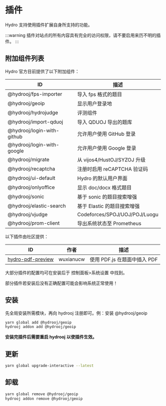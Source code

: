 # 插件

Hydro 支持使用插件扩展自身所支持的功能。

:::warning
插件对站点的所有内容具有完全的访问权限，请不要启用来历不明的插件。
:::

## 附加组件列表

Hydro 官方目前提供了以下附加组件：

| ID                         | 描述                          |
| -------------------------- | ----------------------------- |
| @hydrooj/fps-importer      | 导入 fps 格式的题目           |
| @hydrooj/geoip             | 显示用户登录地                |
| @hydrooj/hydrojudge        | 评测组件                      |
| @hydrooj/import-qduoj      | 导入 QDUOJ 导出的题库         |
| @hydrooj/login-with-github | 允许用户使用 GitHub 登录      |
| @hydrooj/login-with-google | 允许用户使用 Google 登录      |
| @hydrooj/migrate           | 从 vijos4/HustOJ/SYZOJ 升级 |
| @hydrooj/recaptcha         | 注册时启用 reCAPTCHA 验证码   |
| @hydrooj/ui-default        | Hydro 的默认用户界面          |
| @hydrooj/onlyoffice        | 显示 doc/docx 格式题目        |
| @hydrooj/sonic             | 基于 sonic 的题目搜索增强     |
| @hydrooj/elastic-search    | 基于 Elastic 的题目搜索增强   |
| @hydrooj/vjudge            | Codeforces/SPOJ/UOJ/POJ/Luogu |
| @hydrooj/prom-client       | 导出系统状态至 Prometheus     |

以下插件由社区提供：

| ID                                                 | 作者      | 描述                         |
| -------------------------------------------------- | --------- | ---------------------------- |
| [hydro-pdf-preview](//github.com/Ri-moe/hydro-pdf) | wuxianucw | 使用 PDF.js 在题面中插入 PDF |

大部分插件的配置均可在安装后于 控制面板>系统设置 中找到。

部分插件若安装后没有正确配置可能会影响系统正常使用！

## 安装

先全局安装所需模块，再向 hydrooj 注册即可。例：安装 @hydrooj/geoip

```sh
yarn global add @hydrooj/geoip
hydrooj addon add @hydrooj/geoip
```

**安装完插件后需要重启 hydrooj 以使插件生效。**

## 更新

```sh
yarn global upgrade-interactive --latest
```

## 卸载

```sh
yarn global remove @hydrooj/geoip
hydrooj addon remove @hydrooj/geoip
```
